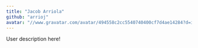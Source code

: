 ```yaml
---
title: "Jacob Arriola"
github: "arrioj"
avatar: "//www.gravatar.com/avatar/494558c2cc5540740400cf7d4ae14284?d=identicon"
---
```


User description here!
